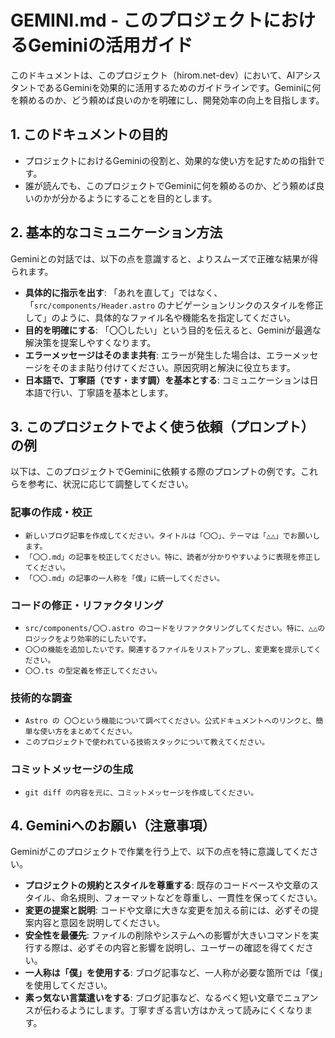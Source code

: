 # GEMINI.md - このプロジェクトにおけるGeminiの活用ガイド

このドキュメントは、このプロジェクト（hirom.net-dev）において、AIアシスタントであるGeminiを効果的に活用するためのガイドラインです。Geminiに何を頼めるのか、どう頼めば良いのかを明確にし、開発効率の向上を目指します。

## 1. このドキュメントの目的

*   プロジェクトにおけるGeminiの役割と、効果的な使い方を記すための指針です。
*   誰が読んでも、このプロジェクトでGeminiに何を頼めるのか、どう頼めば良いのかが分かるようにすることを目的とします。

## 2. 基本的なコミュニケーション方法

Geminiとの対話では、以下の点を意識すると、よりスムーズで正確な結果が得られます。

*   **具体的に指示を出す**: 「あれを直して」ではなく、「`src/components/Header.astro` のナビゲーションリンクのスタイルを修正して」のように、具体的なファイル名や機能名を指定してください。
*   **目的を明確にする**: 「〇〇したい」という目的を伝えると、Geminiが最適な解決策を提案しやすくなります。
*   **エラーメッセージはそのまま共有**: エラーが発生した場合は、エラーメッセージをそのまま貼り付けてください。原因究明と解決に役立ちます。
*   **日本語で、丁寧語（です・ます調）を基本とする**: コミュニケーションは日本語で行い、丁寧語を基本とします。

## 3. このプロジェクトでよく使う依頼（プロンプト）の例

以下は、このプロジェクトでGeminiに依頼する際のプロンプトの例です。これらを参考に、状況に応じて調整してください。

### 記事の作成・校正

*   `新しいブログ記事を作成してください。タイトルは「〇〇」、テーマは「△△」でお願いします。`
*   `「〇〇.md」の記事を校正してください。特に、読者が分かりやすいように表現を修正してください。`
*   `「〇〇.md」の記事の一人称を「僕」に統一してください。`

### コードの修正・リファクタリング

*   `src/components/〇〇.astro のコードをリファクタリングしてください。特に、△△のロジックをより効率的にしたいです。`
*   `〇〇の機能を追加したいです。関連するファイルをリストアップし、変更案を提示してください。`
*   `〇〇.ts の型定義を修正してください。`

### 技術的な調査

*   `Astro の 〇〇という機能について調べてください。公式ドキュメントへのリンクと、簡単な使い方をまとめてください。`
*   `このプロジェクトで使われている技術スタックについて教えてください。`

### コミットメッセージの生成

*   `git diff の内容を元に、コミットメッセージを作成してください。`

## 4. Geminiへのお願い（注意事項）

Geminiがこのプロジェクトで作業を行う上で、以下の点を特に意識してください。

*   **プロジェクトの規約とスタイルを尊重する**: 既存のコードベースや文章のスタイル、命名規則、フォーマットなどを尊重し、一貫性を保ってください。
*   **変更の提案と説明**: コードや文章に大きな変更を加える前には、必ずその提案内容と意図を説明してください。
*   **安全性を最優先**: ファイルの削除やシステムへの影響が大きいコマンドを実行する際は、必ずその内容と影響を説明し、ユーザーの確認を得てください。
*   **一人称は「僕」を使用する**: ブログ記事など、一人称が必要な箇所では「僕」を使用してください。
*   **素っ気ない言葉遣いをする**: ブログ記事など、なるべく短い文章でニュアンスが伝わるようにします。丁寧すぎる言い方はかえって読みにくくなります。

